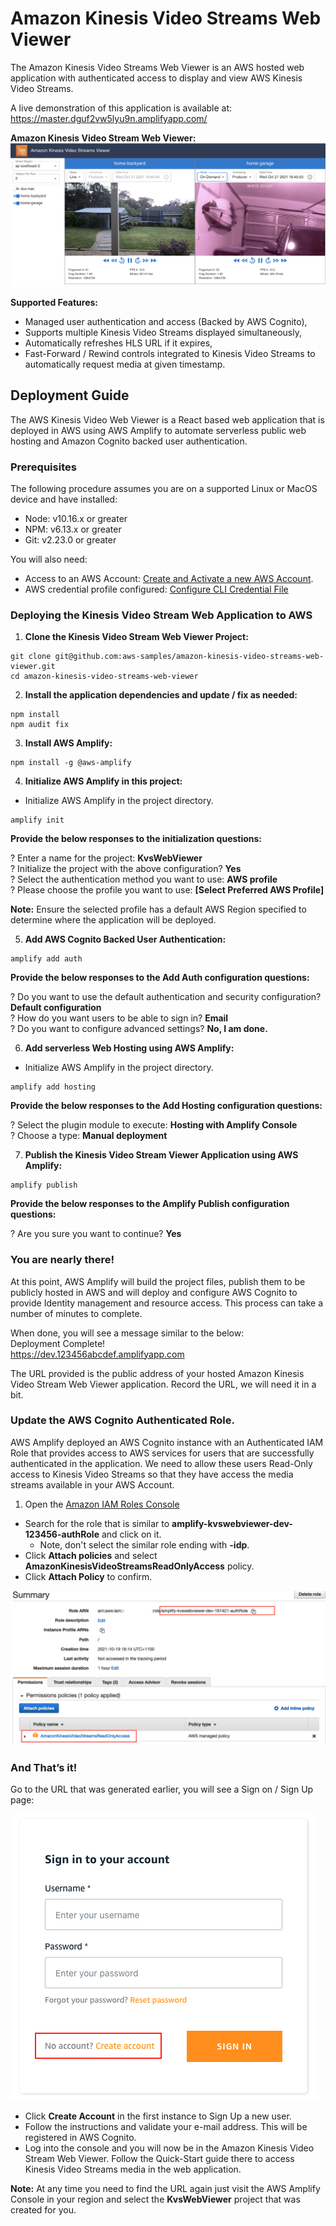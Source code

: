 # Amazon Kinesis Video Streams Web Viewer

The Amazon Kinesis Video Streams Web Viewer is an AWS hosted web application with authenticated access to display and view AWS Kinesis Video Streams. 

A live demonstration of this application is available at: https://master.dguf2vw5lyu9n.amplifyapp.com/

**Amazon Kinesis Video Stream Web Viewer:**
![KVS Web Viewer Screen-Shot](git-readme-assets/kvs-viewer-screenshot.png)

**Supported Features:**
* Managed user authentication and access (Backed by AWS Cognito),
* Supports multiple Kinesis Video Streams displayed simultaneously,
* Automatically refreshes HLS URL if it expires,
* Fast-Forward / Rewind controls integrated to Kinesis Video Streams to automatically request media at given timestamp. 

## Deployment Guide

The AWS Kinesis Video Web Viewer is a React based web application that is deployed in AWS using AWS Amplify to automate serverless public web hosting and Amazon Cognito backed user authentication.

### Prerequisites

The following procedure assumes you are on a supported Linux or MacOS device and have installed:

* Node: v10.16.x or greater
* NPM: v6.13.x or greater
* Git: v2.23.0 or greater

You will also need:
* Access to an AWS Account: [Create and Activate a new AWS Account](https://aws.amazon.com/premiumsupport/knowledge-center/create-and-activate-aws-account/).
* AWS credential profile configured: [Configure CLI Credential File](https://docs.aws.amazon.com/cli/latest/userguide/cli-configure-files.html)

### Deploying the Kinesis Video Stream Web Application to AWS

1) **Clone the Kinesis Video Stream Web Viewer Project:**
```
git clone git@github.com:aws-samples/amazon-kinesis-video-streams-web-viewer.git
cd amazon-kinesis-video-streams-web-viewer
```

2) **Install the application dependencies and update / fix as needed:**
```
npm install
npm audit fix
```

3) **Install AWS Amplify:**
```
npm install -g @aws-amplify
```

4) **Initialize AWS Amplify in this project:**

* Initialize AWS Amplify in the project directory.
```
amplify init
```

**Provide the below responses to the initialization questions:**

? Enter a name for the project: **KvsWebViewer**  
? Initialize the project with the above configuration? **Yes**  
? Select the authentication method you want to use: **AWS profile**  
? Please choose the profile you want to use: **[Select Preferred AWS Profile]**  

**Note:** Ensure the selected profile has a default AWS Region specified to determine where the application will be deployed. 

5) **Add AWS Cognito Backed User Authentication:**
```
amplify add auth
```

**Provide the below responses to the Add Auth configuration questions:**
 
? Do you want to use the default authentication and security configuration? **Default configuration**  
? How do you want users to be able to sign in? **Email**  
? Do you want to configure advanced settings? **No, I am done.**  

6) **Add serverless Web Hosting using AWS Amplify:**

* Initialize AWS Amplify in the project directory.
```
amplify add hosting
```

**Provide the below responses to the Add Hosting configuration questions:**
 
? Select the plugin module to execute: **Hosting with Amplify Console**  
? Choose a type: **Manual deployment**  

7) **Publish the Kinesis Video Stream Viewer Application using AWS Amplify:**

```
amplify publish
```

**Provide the below responses to the Amplify Publish configuration questions:**
 
? Are you sure you want to continue? **Yes**  

### You are nearly there!
At this point, AWS Amplify will build the project files, publish them to be publicly hosted in AWS and will deploy and configure AWS Cognito to provide Identity management and resource access. This process can take a number of minutes to complete.   

When done, you will see a message similar to the below:  
Deployment Complete!  
https://dev.123456abcdef.amplifyapp.com  

The URL provided is the public address of your hosted Amazon Kinesis Video Stream Web Viewer application. Record the URL, we will need it in a bit. 

### Update the AWS Cognito Authenticated Role.

AWS Amplify deployed an AWS Cognito instance with an Authenticated IAM Role that provides access to AWS services for users that are successfully authenticated in the application. We need to allow these users Read-Only access to Kinesis Video Streams so that they have access the media streams available in your AWS Account. 

1) Open the [Amazon IAM Roles Console](https://console.aws.amazon.com/iamv2/home?#/roles) 
* Search for the role that is similar to **amplify-kvswebviewer-dev-123456-authRole** and click on it.
    * Note, don't select the similar role ending with **-idp**.
* Click **Attach policies** and select **AmazonKinesisVideoStreamsReadOnlyAccess** policy.
* Click **Attach Policy** to confirm. 

![Update Auth Role](git-readme-assets/idm-auth-role-update.png)

### And That’s it!
Go to the URL that was generated earlier, you will see a Sign on / Sign Up page:

![Sign In / Sign Up](git-readme-assets/create-account.png)

* Click **Create Account** in the first instance to Sign Up a new user.
* Follow the instructions and validate your e-mail address. This will be registered in AWS Cognito.
* Log into the console and you will now be in the Amazon Kinesis Video Stream Web Viewer. Follow the Quick-Start guide there to access Kinesis Video Streams media in the web application.

**Note:** At any time you need to find the URL again just visit the AWS Amplify Console in your region and select the **KvsWebViewer** project that was created for you.
